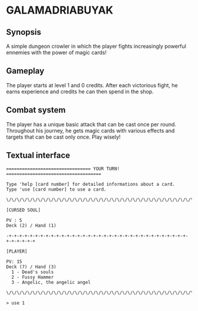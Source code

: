 # GALAMADRIABUYAK

## Synopsis
A simple dungeon crowler in which the player fights increasingly powerful
ennemies with the power of magic cards!

## Gameplay
The player starts at level 1 and 0 credits. After each victorious fight, he
earns experience and credits he can then spend in the shop.

## Combat system
The player has a unique basic attack that can be cast once per round. Throughout
his journey, he gets magic cards with various effects and targets that can be
cast only once. Play wisely!

## Textual interface
```
================================ YOUR TURN! ====================================

Type 'help [card number] for detailed informations about a card.
Type 'use [card number] to use a card.

\/\/\/\/\/\/\/\/\/\/\/\/\/\/\/\/\/\/\/\/\/\/\/\/\/\/\/\/\/\/\/\/\/\/\/\/\/\/\/\/

[CURSED SOUL]

PV : 5
Deck (2) / Hand (1)

-+-+-+-+-+-+-+-+-+-+-+-+-+-+-+-+-+-+-+-+-+-+-+-+-+-+-+-+-+-+-+-+-+-+-+-+-+-+-+-+

[PLAYER]

PV: 15
Deck (7) / Hand (3)
  1 - Dead's souls
  2 - Fussy Hammer
  3 - Angelic, the angelic angel

\/\/\/\/\/\/\/\/\/\/\/\/\/\/\/\/\/\/\/\/\/\/\/\/\/\/\/\/\/\/\/\/\/\/\/\/\/\/\/\/

> use 1
```
